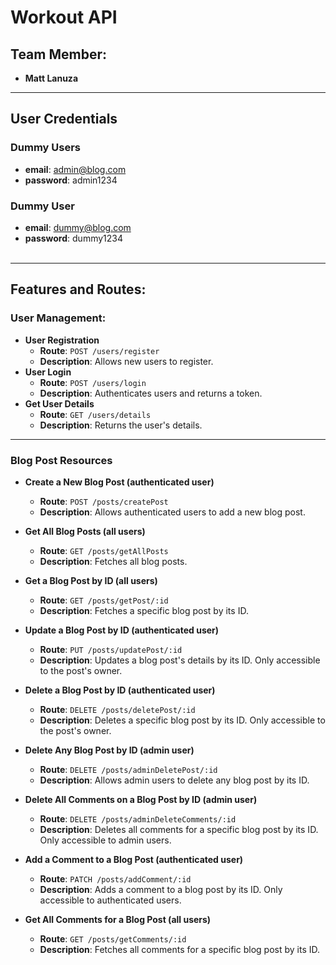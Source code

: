 # Workout API


## Team Member:
- **Matt Lanuza**

---

## User Credentials
### Dummy Users
- **email**: admin@blog.com  
- **password**: admin1234


### Dummy User
- **email**: dummy@blog.com  
- **password**: dummy1234 <br><br>

---

## Features and Routes:

### User Management:
- **User Registration**  
  - **Route**: `POST /users/register`  
  - **Description**: Allows new users to register.  
- **User Login**  
  - **Route**: `POST /users/login`  
  - **Description**: Authenticates users and returns a token.
- **Get User Details**  
  - **Route**: `GET /users/details`  
  - **Description**: Returns the user's details.

---

### **Blog Post Resources**

- **Create a New Blog Post (authenticated user)**  
  - **Route**: `POST /posts/createPost`  
  - **Description**: Allows authenticated users to add a new blog post.

- **Get All Blog Posts (all users)**  
  - **Route**: `GET /posts/getAllPosts`  
  - **Description**: Fetches all blog posts.

- **Get a Blog Post by ID (all users)**  
  - **Route**: `GET /posts/getPost/:id`  
  - **Description**: Fetches a specific blog post by its ID.

- **Update a Blog Post by ID (authenticated user)**  
  - **Route**: `PUT /posts/updatePost/:id`  
  - **Description**: Updates a blog post's details by its ID. Only accessible to the post's owner.

- **Delete a Blog Post by ID (authenticated user)**  
  - **Route**: `DELETE /posts/deletePost/:id`  
  - **Description**: Deletes a specific blog post by its ID. Only accessible to the post's owner.

- **Delete Any Blog Post by ID (admin user)**  
  - **Route**: `DELETE /posts/adminDeletePost/:id`  
  - **Description**: Allows admin users to delete any blog post by its ID.

- **Delete All Comments on a Blog Post by ID (admin user)**  
  - **Route**: `DELETE /posts/adminDeleteComments/:id`  
  - **Description**: Deletes all comments for a specific blog post by its ID. Only accessible to admin users.

- **Add a Comment to a Blog Post (authenticated user)**  
  - **Route**: `PATCH /posts/addComment/:id`  
  - **Description**: Adds a comment to a blog post by its ID. Only accessible to authenticated users.

- **Get All Comments for a Blog Post (all users)**  
  - **Route**: `GET /posts/getComments/:id`  
  - **Description**: Fetches all comments for a specific blog post by its ID.